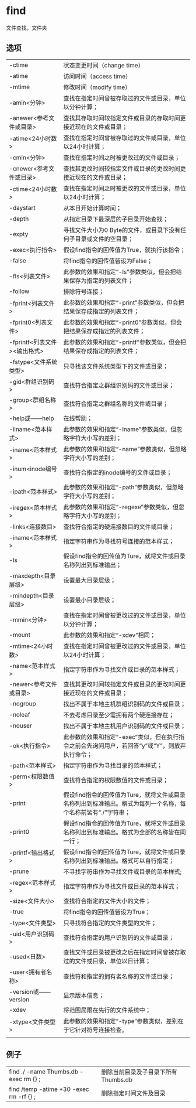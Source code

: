 # find

文件查找，文件夹

## 选项

|                              |                                                                                                              |
| ---------------------------- | ------------------------------------------------------------------------------------------------------------ |
| -ctime                       | 状态变更时间（change time）                                                                                  |
| -atime                       | 访问时间（access time）                                                                                      |
| -mtime                       | 修改时间（modify time）                                                                                      |
| -amin<分钟>                  | 查找在指定时间曾被存取过的文件或目录，单位以分钟计算；                                                       |
| -anewer<参考文件或目录>      | 查找其存取时间较指定文件或目录的存取时间更接近现在的文件或目录；                                             |
| -atime<24小时数>             | 查找在指定时间曾被存取过的文件或目录，单位以24小时计算；                                                     |
| -cmin<分钟>                  | 查找在指定时间之时被更改过的文件或目录；                                                                     |
| -cnewer<参考文件或目录>      | 查找其更改时间较指定文件或目录的更改时间更接近现在的文件或目录；                                             |
| -ctime<24小时数>             | 查找在指定时间之时被更改的文件或目录，单位以24小时计算；                                                     |
| -daystart                    | 从本日开始计算时间；                                                                                         |
| -depth                       | 从指定目录下最深层的子目录开始查找；                                                                         |
| -expty                       | 寻找文件大小为0 Byte的文件，或目录下没有任何子目录或文件的空目录；                                           |
| -exec<执行指令>              | 假设find指令的回传值为True，就执行该指令；                                                                   |
| -false                       | 将find指令的回传值皆设为False；                                                                              |
| -fls<列表文件>               | 此参数的效果和指定“-ls”参数类似，但会把结果保存为指定的列表文件；                                            |
| -follow                      | 排除符号连接；                                                                                               |
| -fprint<列表文件>            | 此参数的效果和指定“-print”参数类似，但会把结果保存成指定的列表文件；                                         |
| -fprint0<列表文件>           | 此参数的效果和指定“-print0”参数类似，但会把结果保存成指定的列表文件；                                        |
| -fprintf<列表文件><输出格式> | 此参数的效果和指定“-printf”参数类似，但会把结果保存成指定的列表文件；                                        |
| -fstype<文件系统类型>        | 只寻找该文件系统类型下的文件或目录；                                                                         |
| -gid<群组识别码>             | 查找符合指定之群组识别码的文件或目录；                                                                       |
| -group<群组名称>             | 查找符合指定之群组名称的文件或目录；                                                                         |
| -help或——help                | 在线帮助；                                                                                                   |
| -ilname<范本样式>            | 此参数的效果和指定“-lname”参数类似，但忽略字符大小写的差别；                                                 |
| -iname<范本样式>             | 此参数的效果和指定“-name”参数类似，但忽略字符大小写的差别；                                                  |
| -inum<inode编号>             | 查找符合指定的inode编号的文件或目录；                                                                        |
| -ipath<范本样式>             | 此参数的效果和指定“-path”参数类似，但忽略字符大小写的差别；                                                  |
| -iregex<范本样式>            | 此参数的效果和指定“-regexe”参数类似，但忽略字符大小写的差别；                                                |
| -links<连接数目>             | 查找符合指定的硬连接数目的文件或目录；                                                                       |
| -iname<范本样式>             | 指定字符串作为寻找符号连接的范本样式；                                                                       |
| -ls                          | 假设find指令的回传值为Ture，就将文件或目录名称列出到标准输出；                                               |
| -maxdepth<目录层级>          | 设置最大目录层级；                                                                                           |
| -mindepth<目录层级>          | 设置最小目录层级；                                                                                           |
| -mmin<分钟>                  | 查找在指定时间曾被更改过的文件或目录，单位以分钟计算；                                                       |
| -mount                       | 此参数的效果和指定“-xdev”相同；                                                                              |
| -mtime<24小时数>             | 查找在指定时间曾被更改过的文件或目录，单位以24小时计算；                                                     |
| -name<范本样式>              | 指定字符串作为寻找文件或目录的范本样式；                                                                     |
| -newer<参考文件或目录>       | 查找其更改时间较指定文件或目录的更改时间更接近现在的文件或目录；                                             |
| -nogroup                     | 找出不属于本地主机群组识别码的文件或目录；                                                                   |
| -noleaf                      | 不去考虑目录至少需拥有两个硬连接存在；                                                                       |
| -nouser                      | 找出不属于本地主机用户识别码的文件或目录；                                                                   |
| -ok<执行指令>                | 此参数的效果和指定“-exec”类似，但在执行指令之前会先询问用户，若回答“y”或“Y”，则放弃执行命令；                |
| -path<范本样式>              | 指定字符串作为寻找目录的范本样式；                                                                           |
| -perm<权限数值>              | 查找符合指定的权限数值的文件或目录；                                                                         |
| -print                       | 假设find指令的回传值为Ture，就将文件或目录名称列出到标准输出。格式为每列一个名称，每个名称前皆有“./”字符串； |
| -print0                      | 假设find指令的回传值为Ture，就将文件或目录名称列出到标准输出。格式为全部的名称皆在同一行；                   |
| -printf<输出格式>            | 假设find指令的回传值为Ture，就将文件或目录名称列出到标准输出。格式可以自行指定；                             |
| -prune                       | 不寻找字符串作为寻找文件或目录的范本样式;                                                                    |
| -regex<范本样式>             | 指定字符串作为寻找文件或目录的范本样式；                                                                     |
| -size<文件大小>              | 查找符合指定的文件大小的文件；                                                                               |
| -true                        | 将find指令的回传值皆设为True；                                                                               |
| -type<文件类型>              | 只寻找符合指定的文件类型的文件；                                                                             |
| -uid<用户识别码>             | 查找符合指定的用户识别码的文件或目录；                                                                       |
| -used<日数>                  | 查找文件或目录被更改之后在指定时间曾被存取过的文件或目录，单位以日计算；                                     |
| -user<拥有者名称>            | 查找符和指定的拥有者名称的文件或目录；                                                                       |
| -version或——version          | 显示版本信息；                                                                                               |
| -xdev                        | 将范围局限在先行的文件系统中；                                                                               |
| -xtype<文件类型>             | 此参数的效果和指定“-type”参数类似，差别在于它针对符号连接检查。                                              |
|                              |                                                                                                              |


## 例子

|   |   |
|---|---|
|find ./ -name Thumbs.db -exec rm {} \;|删除当前目录及子目录下所有Thumbs.db|
|find /temp -atime +30 -exec rm -rf {} \;|删除指定时间文件及目录|